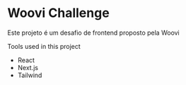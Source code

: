 # Woovi Challenge 

Este projeto é um desafio de frontend proposto pela Woovi  

Tools used in this project

- React
- Next.js
- Tailwind

